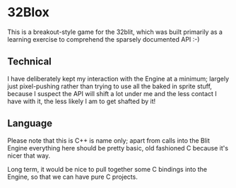 32Blox
======

This is a breakout-style game for the 32blit, which was built primarily as a
learning exercise to comprehend the sparsely documented API :-)


Technical
---------

I have deliberately kept my interaction with the Engine at a minimum; largely
just pixel-pushing rather than trying to use all the baked in sprite stuff,
because I suspect the API will shift a lot under me and the less contact I 
have with it, the less likely I am to get shafted by it!


Language
--------

Please note that this is C++ is name only; apart from calls into the Blit Engine
everything here should be pretty basic, old fashioned C because it's nicer that
way.

Long term, it would be nice to pull together some C bindings into the Engine,
so that we can have pure C projects.
